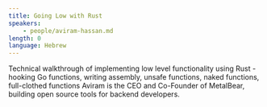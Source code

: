```yaml
---
title: Going Low with Rust
speakers:
    - people/aviram-hassan.md
length: 0
language: Hebrew
---
```


Technical walkthrough of implementing low level functionality using Rust - hooking Go functions, writing assembly, unsafe functions, naked functions, full-clothed functions
Aviram is the CEO and Co-Founder of MetalBear, building open source tools for backend developers.


